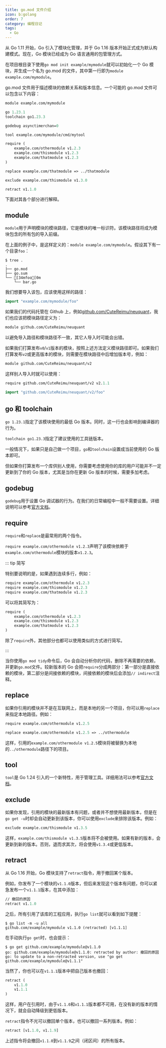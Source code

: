 ```yaml
---
title: go.mod 文件介绍
icon: b:golang
order: 7
category: 编程日记
tags: 
  - Go
---
```


从 Go 1.11 开始，Go 引入了模块化管理，并于 Go 1.16 版本开始正式成为默认构建模式。现在，Go 模块已经成为 Go 语言通用的包管理方式。

在项目根目录下使用`go mod init example/mymodule`就可以初始化一个 Go 模块，并生成一个名为 go.mod 的文件，其中第一行即为`module example.com/mymodule`。

go.mod 文件用于描述模块的依赖关系和版本信息。一个可能的 go.mod 文件可以包含以下内容：

<!-- more -->

```go.mod title="go.mod" :no-collapsed-lines
module example.com/mymodule

go 1.23.1
toolchain go1.23.3

godebug asynctimerchan=0

tool example.com/mymodule/cmd/mytool

require (
    example.com/othermodule v1.2.3
    example.com/thismodule v1.2.3
    example.com/thatmodule v1.2.3
)

replace example.com/thatmodule => ../thatmodule

exclude example.com/thismodule v1.3.0

retract v1.1.0
```

下面对其各个部分进行解释。

## module

`module`用于声明模块的模块路径，它是模块的唯一标识符。该模块路径将成为模块包含的所有包的导入前缀。

在上面的例子中，是这样定义的：`module example.com/mymodule`。假设其下有一个目录`foo`：

```ansi :no-line-numbers
$ tree .
.
├── go.mod
├── go.sum
└── [34mfoo[0m
    └── bar.go
```

我们想要导入该包，应该使用这样的路径：

```go title="example.go"
import "example.com/mymodule/foo"
```

如果我们的代码托管在 Github 上，例如[github.com/CuteReimu/neuquant](https://github.com/CuteReimu/neuquant/blob/master/go.mod)，我们也应该把模块路径定义为：

```go.mod title="go.mod"
module github.com/CuteReimu/neuquant
```

以避免导入路径和模块路径不一致，其它人导入时可能会出错。

如果我们打算发布`v0`/`v1`版本的模块，按照上述方法定义模块路径即可。如果我们打算发布`v2`或更高版本的模块，则需要在模块路径中后增加版本号，例如：

```go.mod title="go.mod"
module github.com/CuteReimu/neuquant/v2
```

这样别人导入时就可以使用：

```go.mod title="go.mod"
require github.com/CuteReimu/neuquant/v2 v2.1.1
```

```go title="example.go"
import "github.com/CuteReimu/neuquant/v2/foo"
```

## go 和 toolchain

`go 1.23.1`指定了该模块使用的最低 Go 版本。同时，这一行也会影响到编译器的行为。

`toolchain go1.23.3`指定了建议使用的工具链版本。

一般情况下，如果只是自己做一个项目，`go`和`toolchain`设置成当前使用的 Go 版本即可。

但如果你打算发布一个库供别人使用，你需要考虑使用你的库的用户可能并不一定更新到了你的 Go 版本，尤其是当你在更新 Go 版本的时候，需要多加考虑。

## godebug

`godebug`用于设置 Go 调试器的行为。在我们的日常编程中一般不需要设置。详细说明可以参考[官方文档](https://go.dev/doc/godebug)。

## require

`require`和`replace`是最常用的两个指令。

`require example.com/othermodule v1.2.3`声明了该模块依赖于`example.com/othermodule`模块的版本`v1.2.3`。

::: tip 简写

特别要说明的是，如果遇到连续多行，例如：

```go.mod
require example.com/othermodule v1.2.3
require example.com/thismodule v1.2.3
require example.com/thatmodule v1.2.3
```

可以将其简写为：

```go.mod :no-line-numbers
require (
    example.com/othermodule v1.2.3
    example.com/thismodule v1.2.3
    example.com/thatmodule v1.2.3
)
```

除了`require`外，其他部分也都可以使用类似的方式进行简写。

:::

当你使用`go mod tidy`命令后，Go 会自动分析你的代码，删除不再需要的依赖，并更新`go.mod`文件。较新版本的 Go 会把`require`分成两部分：第一部分是直接依赖的模块，第二部分是间接依赖的模块，间接依赖的模块后会添加`// indirect`注释。

## replace

如果你引用的模块并不是在互联网上，而是本地的另一个项目，你可以用`replace`来指定本地路径。例如：

```go.mod
require example.com/othermodule v1.2.5

replace example.com/othermodule v1.2.5 => ../othermodule
```

这样，引用的`example.com/othermodule v1.2.5`模块将被替换为本地的`../othermodule`路径下的项目。

## tool

`tool`是 Go 1.24 引入的一个新特性，用于管理工具。详细用法可以参考[官方文档](https://go.dev/doc/modules/managing-dependencies#tools)。

## exclude

如果你发现，引用的模块的最新版本有问题，或者并不想使用最新版本，但是在`go get -u`时却会自动更新到该版本，你可以使用`exclude`来排除该版本。例如：

```go.mod
exclude example.com/thismodule v1.3.5
```

这样，`example.com/thismodule v1.3.5`版本将不会被使用。如果有新的版本，会更新到新的版本。否则，退而求其次，将会使用`v1.3.4`或更低版本。

## retract

从 Go 1.16 开始，Go 模块支持了`retract`指令，用于撤回某个版本。

例如，你发布了一个模块的`v1.1.0`版本，但后来发现这个版本有问题，你可以紧急发布一个`v1.1.1`版本，在其中添加：

```go.mod
// 撤回的原因
retract v1.1.0
```

之后，所有引用了该库的工程应用，执行`go list`就可以看到如下提醒：

```console
$ go list -m -u all
github.com/example/mymodule v1.1.0 (retracted) [v1.1.1]
```

在手动执行`go get`时，也会提示：

```console
$ go get github.com/example/mymodule@v1.1.0
go: github.com/example/mymodule@v1.1.0: retracted by author: 撤回的原因
go: to update to a non-retracted version, use "go get github.com/example/mymodule@v1.1.1"
```

当然了，你也可以在`v1.1.1`版本中把自己版本也撤回：

```go.mod :no-line-numbers
retract (
    v1.1.0
    v1.1.1
)
```

这样，用户在引用时，由于`v1.1.0`和`v1.1.1`版本都不可用，在没有新的版本的情况下，就会自动降级到更低版本。

`retract`指令不光可以撤回单个版本，也可以撤回一系列版本。例如：

```go.mod
retract [v1.1.0, v1.1.9]
```

上述指令将会撤回`v1.1.0`到`v1.1.9`之间（闭区间）的所有版本。